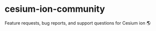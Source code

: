 # cesium-ion-community
Feature requests, bug reports, and support questions for Cesium ion :earth_americas:
